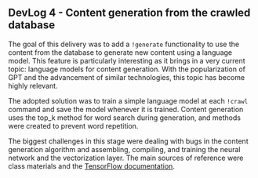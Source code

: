 ## DevLog 4 - Content generation from the crawled database

The goal of this delivery was to add a `!generate` functionality to use the content from the database to generate new content using a language model. This feature is particularly interesting as it brings in a very current topic: language models for content generation. With the popularization of GPT and the advancement of similar technologies, this topic has become highly relevant.

The adopted solution was to train a simple language model at each `!crawl` command and save the model whenever it is trained. Content generation uses the top_k method for word search during generation, and methods were created to prevent word repetition.

The biggest challenges in this stage were dealing with bugs in the content generation algorithm and assembling, compiling, and training the neural network and the vectorization layer. The main sources of reference were class materials and the [TensorFlow documentation](https://www.tensorflow.org/api_docs/python/tf/all_symbols).